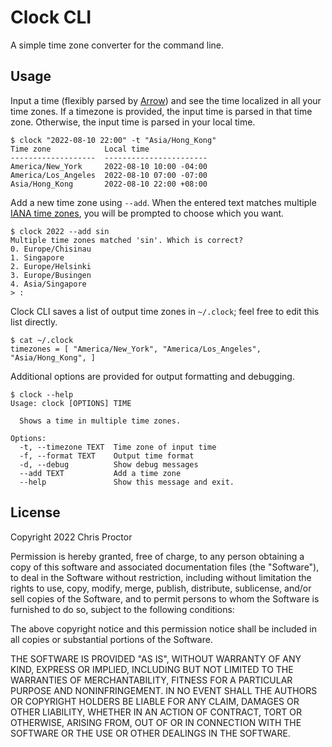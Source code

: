 # Clock CLI

A simple time zone converter for the command line. 

## Usage

Input a time (flexibly parsed by [Arrow](https://arrow.readthedocs.io/en/latest/)) and
see the time localized in all your time zones. If a timezone is provided, the input time
is parsed in that time zone. Otherwise, the input time is parsed in your local time.

```
$ clock "2022-08-10 22:00" -t "Asia/Hong_Kong"
Time zone            Local time
-------------------  -----------------------
America/New_York     2022-08-10 10:00 -04:00
America/Los_Angeles  2022-08-10 07:00 -07:00
Asia/Hong_Kong       2022-08-10 22:00 +08:00
```

Add a new time zone using `--add`. When the entered text matches multiple 
[IANA time zones](https://www.iana.org/time-zones), you will be prompted to choose
which you want. 

```
$ clock 2022 --add sin
Multiple time zones matched 'sin'. Which is correct?
0. Europe/Chisinau
1. Singapore
2. Europe/Helsinki
3. Europe/Busingen
4. Asia/Singapore
> :
```

Clock CLI saves a list of output time zones in `~/.clock`; feel free to edit this list directly. 

```
$ cat ~/.clock
timezones = [ "America/New_York", "America/Los_Angeles", "Asia/Hong_Kong", ]
```

Additional options are provided for output formatting and debugging. 

```
$ clock --help
Usage: clock [OPTIONS] TIME

  Shows a time in multiple time zones.

Options:
  -t, --timezone TEXT  Time zone of input time
  -f, --format TEXT    Output time format
  -d, --debug          Show debug messages
  --add TEXT           Add a time zone
  --help               Show this message and exit.
```

## License

Copyright 2022 Chris Proctor

Permission is hereby granted, free of charge, to any person obtaining a copy of this software and associated documentation files (the "Software"), to deal in the Software without restriction, including without limitation the rights to use, copy, modify, merge, publish, distribute, sublicense, and/or sell copies of the Software, and to permit persons to whom the Software is furnished to do so, subject to the following conditions:

The above copyright notice and this permission notice shall be included in all copies or substantial portions of the Software.

THE SOFTWARE IS PROVIDED "AS IS", WITHOUT WARRANTY OF ANY KIND, EXPRESS OR IMPLIED, INCLUDING BUT NOT LIMITED TO THE WARRANTIES OF MERCHANTABILITY, FITNESS FOR A PARTICULAR PURPOSE AND NONINFRINGEMENT. IN NO EVENT SHALL THE AUTHORS OR COPYRIGHT HOLDERS BE LIABLE FOR ANY CLAIM, DAMAGES OR OTHER LIABILITY, WHETHER IN AN ACTION OF CONTRACT, TORT OR OTHERWISE, ARISING FROM, OUT OF OR IN CONNECTION WITH THE SOFTWARE OR THE USE OR OTHER DEALINGS IN THE SOFTWARE.

